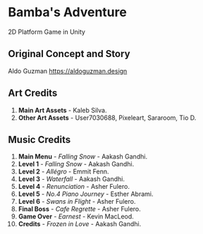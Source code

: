 # Bamba's Adventure
2D Platform Game in Unity

## Original Concept and Story

Aldo Guzman
https://aldoguzman.design

## Art Credits

1. **Main Art Assets** - Kaleb Silva.
2. **Other Art Assets** - User7030688, Pixeleart, Sararoom, Tio D.


## Music Credits

1. **Main Menu** - *Falling Snow* - Aakash Gandhi.
2. **Level 1** - *Falling Snow* - Aakash Gandhi.
3. **Level 2** - *Allégro* - Emmit Fenn.
4. **Level 3** - *Waterfall* - Aakash Gandhi.
5. **Level 4** - *Renunciation* -  Asher Fulero.
6. **Level 5** - *No.4 Piano Journey* - Esther Abrami.
7. **Level 6** - *Swans in Flight* - Asher Fulero.
8. **Final Boss** - *Cafe Regrette* - Asher Fulero.
9. **Game Over** - *Earnest* - Kevin MacLeod.
10. **Credits** - *Frozen in Love* - Aakash Gandhi.
